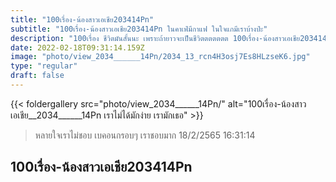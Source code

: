 ```yaml
---
title: "100เรื่อง-น้องสาวเอเชีย203414Pn"
subtitle: "100เรื่อง-น้องสาวเอเชีย203414Pn ในคาเฟ่มีกาแฟ ในใจแกมีเราบ้างป่ะ"
description: "100เรื่อง ชีวิตมันสั้นนะ เพราะถ้ายาวจะเป็นชีวิตตตตตตต 100เรื่อง-น้องสาวเอเชีย203414Pn 18/2/2565 16:31:14"
date: 2022-02-18T09:31:14.159Z
image: "photo/view_2034______14Pn/2034_13_rcn4H3osj7Es8HLzseK6.jpg"
type: "regular"
draft: false
---
```


{{< foldergallery src="photo/view_2034______14Pn/" alt="100เรื่อง-น้องสาวเอเชีย__2034______14Pn เราไม่ได้มักง่าย เรามักเธอ" >}}


> หลายใจเราไม่ชอบ เบคอนกรอบๆ เราชอบมาก 18/2/2565 16:31:14

## 100เรื่อง-น้องสาวเอเชีย203414Pn
